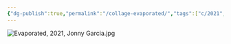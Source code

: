 ```yaml
---
{"dg-publish":true,"permalink":"/collage-evaporated/","tags":["c/2021","c/RS","c/woman","c/face","c/abstract","c/pink","c/blue"],"created":"2024-01-16T23:28:52.762-05:00","updated":"2024-01-16T23:39:05.653-05:00"}
---
```



![Evaporated, 2021, Jonny Garcia.jpg](/img/user/MEDIA/Evaporated,%202021,%20Jonny%20Garcia.jpg)
